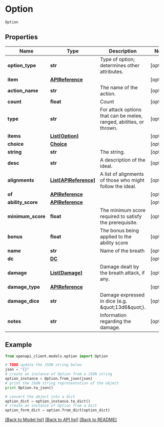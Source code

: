 # Option

`Option` 

## Properties
Name | Type | Description | Notes
------------ | ------------- | ------------- | -------------
**option_type** | **str** | Type of option; determines other attributes. | [optional] 
**item** | [**APIReference**](APIReference.md) |  | [optional] 
**action_name** | **str** | The name of the action. | [optional] 
**count** | **float** | Count | [optional] 
**type** | **str** | For attack options that can be melee, ranged, abilities, or thrown. | [optional] 
**items** | [**List[Option]**](Option.md) |  | [optional] 
**choice** | [**Choice**](Choice.md) |  | [optional] 
**string** | **str** | The string. | [optional] 
**desc** | **str** | A description of the ideal. | [optional] 
**alignments** | [**List[APIReference]**](APIReference.md) | A list of alignments of those who might follow the ideal. | [optional] 
**of** | [**APIReference**](APIReference.md) |  | [optional] 
**ability_score** | [**APIReference**](APIReference.md) |  | [optional] 
**minimum_score** | **float** | The minimum score required to satisfy the prerequisite. | [optional] 
**bonus** | **float** | The bonus being applied to the ability score | [optional] 
**name** | **str** | Name of the breath | [optional] 
**dc** | [**DC**](DC.md) |  | [optional] 
**damage** | [**List[Damage]**](Damage.md) | Damage dealt by the breath attack, if any. | [optional] 
**damage_type** | [**APIReference**](APIReference.md) |  | [optional] 
**damage_dice** | **str** | Damage expressed in dice (e.g. \&quot;13d6\&quot;). | [optional] 
**notes** | **str** | Information regarding the damage. | [optional] 

## Example

```python
from openapi_client.models.option import Option

# TODO update the JSON string below
json = "{}"
# create an instance of Option from a JSON string
option_instance = Option.from_json(json)
# print the JSON string representation of the object
print Option.to_json()

# convert the object into a dict
option_dict = option_instance.to_dict()
# create an instance of Option from a dict
option_form_dict = option.from_dict(option_dict)
```
[[Back to Model list]](../README.md#documentation-for-models) [[Back to API list]](../README.md#documentation-for-api-endpoints) [[Back to README]](../README.md)


